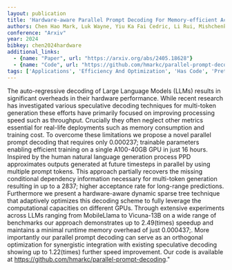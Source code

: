 ```yaml
---
layout: publication
title: 'Hardware-aware Parallel Prompt Decoding For Memory-efficient Acceleration Of LLM Inference'
authors: Chen Hao Mark, Luk Wayne, Yiu Ka Fai Cedric, Li Rui, Mishchenko Konstantin, Venieris Stylianos I., Fan Hongxiang
conference: "Arxiv"
year: 2024
bibkey: chen2024hardware
additional_links:
  - {name: "Paper", url: "https://arxiv.org/abs/2405.18628"}
  - {name: "Code", url: "https://github.com/hmarkc/parallel-prompt-decoding"}
tags: ['Applications', 'Efficiency And Optimization', 'Has Code', 'Pretraining Methods', 'Prompting', 'RAG', 'Training Techniques']
---
```

The auto-regressive decoding of Large Language Models (LLMs) results in significant overheads in their hardware performance. While recent research has investigated various speculative decoding techniques for multi-token generation these efforts have primarily focused on improving processing speed such as throughput. Crucially they often neglect other metrics essential for real-life deployments such as memory consumption and training cost. To overcome these limitations we propose a novel parallel prompt decoding that requires only 0.000237; trainable parameters enabling efficient training on a single A100-40GB GPU in just 16 hours. Inspired by the human natural language generation process PPD approximates outputs generated at future timesteps in parallel by using multiple prompt tokens. This approach partially recovers the missing conditional dependency information necessary for multi-token generation resulting in up to a 2837; higher acceptance rate for long-range predictions. Furthermore we present a hardware-aware dynamic sparse tree technique that adaptively optimizes this decoding scheme to fully leverage the computational capacities on different GPUs. Through extensive experiments across LLMs ranging from MobileLlama to Vicuna-13B on a wide range of benchmarks our approach demonstrates up to 2.49(times) speedup and maintains a minimal runtime memory overhead of just 0.000437;. More importantly our parallel prompt decoding can serve as an orthogonal optimization for synergistic integration with existing speculative decoding showing up to 1.22(times) further speed improvement. Our code is available at https://github.com/hmarkc/parallel-prompt-decoding."
